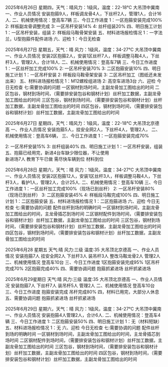2025年6月26日    星期四，天气：晴风力：1级风，温度：22-18℃
大吊顶中冀南
一、作业人员情况
安装抱箍9人，样板调龙骨4人，下丝杆2人，管理1人，合计16人.
二、机械使用情况：登高车7辆
三、今日工作进度
1：一区抱箍安装完成100%
2:  样板副龙骨调整完成
3:  一区吊杆安装14%
4:  丝杆组装20%
四、明日施工计划
1：一区吊杆安装，组装
2:  样板段马鞍骨架安装
五、材料进场报检情况
1：一字法兰，U型抱箍件配件进场
六、迎检
1：今日无检查

2025年6月27日    星期五，天气：晴  风力：1级风，温度：34-27℃
大吊顶中冀南
一、作业人员情况
安装2区抱箍2人，安装1区丝杆7人，样板调整马鞍4人，下丝杆3人，管理2人，合计18人.
二、机械使用情况：登高车7辆
三、今日工作进度
1：一区丝杆加工完成100%
2:  一区吊杆安装70%
3:  二区抱箍安装10%
四、明日施工计划
1：一区吊杆安装
2:  样板段马鞍骨架安装
3:  二区吊杆加工（图纸还未发出来）
五、材料进场报检情况
1：M12螺栓组进场
2:  高空车进场3台
六、迎检
  今日无检查
七:需要协调的问题
一区钢材到场时间，主副龙骨加工图给出的时间
二区包谷，钢材到场时间，（需要排安装包谷和钢材计划）丝杆加工数据，主副龙骨加工图给出的时间
三区包谷，钢材到场时间，（需要排安装包谷和钢材计划）丝杆加工数据，主副龙骨加工图给出的时间
四区包谷，钢材到场时间，（需要排安装包谷和钢材计划）丝杆加工数据，主副龙骨加工图给出的时间

2025年6月27日    星期四，天气：晴风力：1级风，温度：22-18℃
大吊顶北京德高
一、作业人员情况
安装抱箍5人，挂安全网2人，下丝杆4人，管理2人，
二、机械使用情况：登高车6辆，
三、今日工作进度
1：一区抱箍安装完成70%

2:  一区吊杆安装15%
3:  丝杆组装40%
四、明日施工计划
1：一区吊杆安装，组装
五、抱箍已经用完，新进4台车缺少限位器，不让使用  
新进场7人 教育下午已做  需尽快车辆到位 材料到位

2025年6月28日    星期六，天气：晴  风力：1级风，温度：34-27℃
大吊顶中冀南
一、作业人员情况
安装2区抱箍12人，安装1区丝杆3人，样板调整马鞍4人，下丝杆3人，看护1人，管理2人，合计25人.
二、机械使用情况：登高车10辆
三、今日工作进度
1：一区丝杆加工完成100%（现场已到丝杆）
2:  一区吊杆安装80%（现场已到丝杆）
3:  二区抱箍安装45%
4:  样板段马鞍完成100%
四、明日施工计划
1：二区抱箍安装
五、材料进场报检情况
1：二区抱箍进场
六、迎检
  今日无检查
七:需要协调的问题
配件丝杆到场的明确时间
一区钢材到场时间，主副龙骨加工图给出的时间，主龙骨插芯到场时间
二区钢材配件到场时间，（需要排安装包谷和钢材计划）丝杆加工数据，主副龙骨加工图给出的时间
三区包谷，钢材到场时间，（需要排安装包谷和钢材计划）丝杆加工数据，主副龙骨加工图给出的时间
四区包谷，钢材到场时间，（需要排安装包谷和钢材计划）丝杆加工数据，主副龙骨加工图给出的时间

2025年6月28 星期五
天气:晴 风力:三级
温度:35
大吊顶北京德高
一、作业人员情况
安装抱箍7人
挂安全网2人
下丝杆3人
装吊杆3人
整改马鞍龙骨2人
管理2人
二、机械使用情况
登高车10台
三、今日工作进度
1区抱箍安装完成95%
1区吊杆完成70%
2区抱箍完成40%
四、需要协调问题
抱箍抓紧进场
丝杆抓紧进场


2025年6月29星期日
天气:晴 风力:三级
温度:35
大吊顶北京德高
一、作业人员情况
安装抱箍7人
下丝杆7人
装吊杆5人
管理2人
二、机械使用情况
登高车10台
三、今日工作进度
抱箍安装完成
吊杆完成80%
四，材料已用完，大部分人休息
五、需要协调问题
抱箍抓紧进场
丝杆抓紧进场


2025年6月29日    星期六，天气：晴  风力：1级风，温度：34-27℃
大吊顶中冀南
一、作业人员情况
安装抱箍4人管理2人，合计6人.
二、机械使用情况：登高车4辆
三、今日工作进度
1:   二区抱箍安装50%
四、明日施工计划
1：无（材料短缺）
五、材料进场报检情况
1：无
六、迎检
  今日无检查
七:需要协调的问题
配件丝杆到场的明确时间
一区钢材到场时间，主副龙骨加工图给出的时间，主龙骨插芯到场时间
二区钢材配件到场时间，（需要排安装包谷和钢材计划）丝杆加工数据，主副龙骨加工图给出的时间
三区包谷，钢材到场时间，（需要排安装包谷和钢材计划）丝杆加工数据，主副龙骨加工图给出的时间
四区包谷，钢材到场时间，（需要排安装包谷和钢材计划）丝杆加工数据，主副龙骨加工图给出的时间



